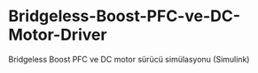 # Bridgeless-Boost-PFC-ve-DC-Motor-Driver
Bridgeless Boost PFC ve DC motor sürücü simülasyonu (Simulink)
